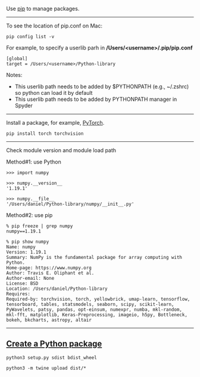 Use <a href="https://pip.pypa.io/en/stable/">pip</a> to manage packages.

<hr>

To see the location of pip.conf on Mac:

```
pip config list -v
```

For example, to specify a userlib parh in **/Users/\<username\>/.pip/pip.conf**
  
```
[global]
target = /Users/<username>/Python-library
```

Notes:
- This userlib path needs to be added by $PYTHONPATH (e.g., ~/.zshrc) so python can load it by default
- This userlib path needs to be added by PYTHONPATH manager in Spyder

<hr>

Install a package, for example, <a href="https://pytorch.org/">PyTorch</a>.

```
pip install torch torchvision
```

<hr>

Check module version and module load path

Method#1: use Python

```
>>> import numpy

>>> numpy.__version__
'1.19.1'

>>> numpy.__file__
'/Users/daniel/Python-library/numpy/__init__.py'
```

Method#2: use pip

```
% pip freeze | grep numpy
numpy==1.19.1

% pip show numpy
Name: numpy
Version: 1.19.1
Summary: NumPy is the fundamental package for array computing with Python.
Home-page: https://www.numpy.org
Author: Travis E. Oliphant et al.
Author-email: None
License: BSD
Location: /Users/daniel/Python-library
Requires: 
Required-by: torchvision, torch, yellowbrick, umap-learn, tensorflow, tensorboard, tables, statsmodels, seaborn, scipy, scikit-learn, PyWavelets, patsy, pandas, opt-einsum, numexpr, numba, mkl-random, mkl-fft, matplotlib, Keras-Preprocessing, imageio, h5py, Bottleneck, bokeh, bkcharts, astropy, altair
```

<hr>

## <a href="https://packaging.python.org/tutorials/packaging-projects/">Create a Python package</a>

```
python3 setup.py sdist bdist_wheel
```

```
python3 -m twine upload dist/*
```

